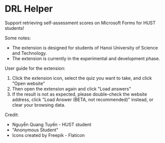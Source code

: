 # DRL Helper
Support retrieving self-assessment scores on Microsoft Forms for HUST students!

Some notes:
- The extension is designed for students of Hanoi University of Science and Technology.
- The extension is currently in the experimental and development phase.

User guide for the extension:
1. Click the extension icon, select the quiz you want to take, and click "Open website"
2. Then open the extension again and click "Load answers"
3. If the result is not as expected, please double-check the website address, click "Load Answer (BETA, not recommended)" instead, or clear your browsing data.

Credit: 
  - Nguyễn Quang Tuyến - HUST student
  - "Anonymous Student"
  - Icons created by Freepik - Flaticon